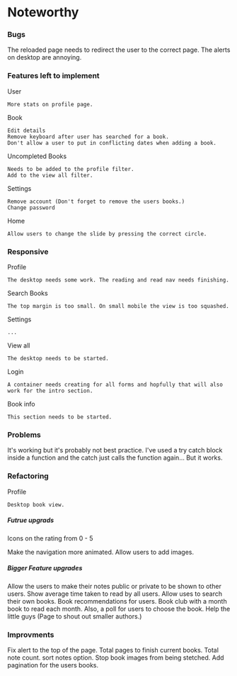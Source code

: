 # Noteworthy

### Bugs

The reloaded page needs to redirect the user to the correct page.
The alerts on desktop are annoying.

### Features left to implement

User

    More stats on profile page.

Book

    Edit details
    Remove keyboard after user has searched for a book.
    Don't allow a user to put in conflicting dates when adding a book.

Uncompleted Books

    Needs to be added to the profile filter.
    Add to the view all filter.

Settings

    Remove account (Don't forget to remove the users books.)
    Change password

Home

    Allow users to change the slide by pressing the correct circle.

### Responsive

Profile

    The desktop needs some work. The reading and read nav needs finishing.

Search Books

    The top margin is too small. On small mobile the view is too squashed.

Settings

    ...

View all

    The desktop needs to be started.

Login

    A container needs creating for all forms and hopfully that will also work for the intro section.

Book info

    This section needs to be started.

### Problems

It's working but it's probably not best practice. I've used a try catch block inside a function and the catch just calls the function again... But it works.

### Refactoring

Profile

    Desktop book view.

##### Futrue upgrads

Icons on the rating from 0 - 5

Make the navigation more animated.
Allow users to add images.

##### Bigger Feature upgrades

Allow the users to make their notes public or private to be shown to other users.
Show average time taken to read by all users.
Allow uses to search their own books.
Book recommendations for users.
Book club with a month book to read each month. Also, a poll for users to choose the book.
Help the little guys (Page to shout out smaller authors.)

### Improvments

Fix alert to the top of the page.
Total pages to finish current books.
Total note count.
sort notes option.
Stop book images from being stetched.
Add pagination for the users books.
